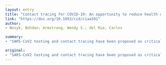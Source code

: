```yaml
---
layout: entry
title: "Contact tracing for COVID-19: An opportunity to reduce health disparities and End the HIV/AIDS Epidemic in the US"
link: "https://doi.org/10.1093/cid/ciaa501"
author:
- Nosyk, Bohdan; Armstrong, Wendy S.; del Rio, Carlos

summary:
- "SARS-CoV2 testing and contact tracing have been proposed as critical components of a safe and effective COVID-19 public health strategy. SARS and CoV2 tests have been suggested as critical parts of the safe, effective COV2 campaign. We argue that contact and HIV testing may provide a unique opportunity to conduct widespread HIV testing, among other health promotion activities. CoV 2 testing and retracing may provide unique opportunities to conduct HIV testing. Currently, SARS/CoV2-contact. CARS-coV2 and SARS collaborations are being proposed as crucial components of an effective strategy, we argue."

original:
- "SARS-CoV2 testing and contact tracing have been proposed as critical components of a safe and effective COVID-19 public health strategy. We argue that COVID-19 contact tracing may provide a unique opportunity to also conduct widespread HIV testing, among other health promotion activities."
---
```


